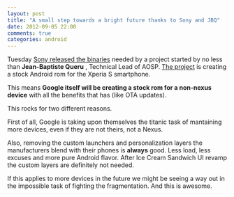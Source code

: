 ```yaml
---
layout: post
title: "A small step towards a bright future thanks to Sony and JBQ"
date: 2012-09-05 22:00
comments: true
categories: android
---
```


Tuesday 
[Sony released the binaries](http://developer.sonymobile.com/2012/09/03/sony-release-binaries-to-support-jbqs-vanilla-android-xperia-s-project-download/) needed by a project started by no less than 
**Jean-Baptiste Queru**
, Technical Lead of 
AOSP. 
[The project](https://android.googlesource.com/device/sony/lt26/+/master) is creating a stock Android rom for the Xperia S smartphone.

This means 
**Google itself will be creating a stock rom for a non-nexus device**
 with all the benefits that has (like 
OTA updates).

This rocks for two different reasons.

First of all, Google is taking upon themselves the titanic task of mantaining more devices, even if they are not 
theirs, not a Nexus.

Also, removing the custom launchers and personalization layers the manufacturers blend with their phones is 
**always**
 good. Less load, less excuses and more pure Android flavor. After Ice Cream Sandwich UI revamp the custom layers are definitely not needed.

If this applies to more devices in the future we might be seeing a way out in the impossible task of fighting the fragmentation. And this is awesome.